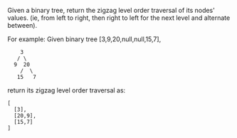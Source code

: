 Given a binary tree, return the zigzag level order traversal of its nodes' values. (ie, from left to right, then right to left for the next level and alternate between).

For example:
Given binary tree [3,9,20,null,null,15,7],

        3
       / \
      9  20
        /  \
       15   7
return its zigzag level order traversal as:

    [
      [3],
      [20,9],
      [15,7]
    ]